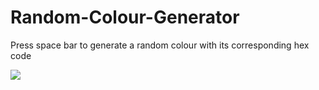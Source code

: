 # Random-Colour-Generator
Press space bar to generate a random colour with its corresponding hex code

![](randomColourGenerator.JPEG)

